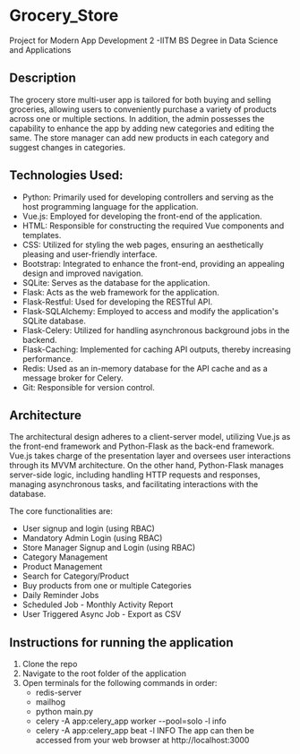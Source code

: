 # Grocery_Store
Project for Modern App Development 2 -IITM BS Degree in Data Science and Applications

## Description
The grocery store multi-user app is tailored for both buying and selling groceries, allowing users to conveniently purchase a variety of products across one or multiple sections. In addition, the admin possesses the capability to enhance the app by adding new categories and editing the same. The store manager can add new products in each category and suggest changes in categories. 

## Technologies Used:
* Python: Primarily used for developing controllers and serving as the host programming language for the application.
* Vue.js: Employed for developing the front-end of the application.
* HTML: Responsible for constructing the required Vue components and templates.
* CSS: Utilized for styling the web pages, ensuring an aesthetically pleasing and user-friendly interface.
* Bootstrap: Integrated to enhance the front-end, providing an appealing design and improved navigation.
* SQLite: Serves as the database for the application.
* Flask: Acts as the web framework for the application.
* Flask-Restful: Used for developing the RESTful API.
* Flask-SQLAlchemy: Employed to access and modify the application's SQLite database.
* Flask-Celery: Utilized for handling asynchronous background jobs in the backend.
* Flask-Caching: Implemented for caching API outputs, thereby increasing performance.
* Redis: Used as an in-memory database for the API cache and as a message broker for Celery.
* Git: Responsible for version control.

## Architecture
The architectural design adheres to a client-server model, utilizing Vue.js as the front-end framework and Python-Flask as the back-end framework. Vue.js takes charge of the presentation layer and oversees user interactions through its MVVM architecture. On the other hand, Python-Flask manages server-side logic, including handling HTTP requests and responses, managing asynchronous tasks, and facilitating interactions with the database.

The core functionalities are:
* User signup and login (using RBAC)
* Mandatory Admin Login (using RBAC)
* Store Manager Signup and Login (using RBAC)
* Category Management
* Product Management
* Search for Category/Product
* Buy products from one or multiple Categories
* Daily Reminder Jobs
* Scheduled Job - Monthly Activity Report
* User Triggered Async Job - Export as CSV

## Instructions for running the application

1. Clone the repo
2. Navigate to the root folder of the application
3. Open terminals for the following commands in order:
    * redis-server
    * mailhog
    * python main.py
    * celery -A app:celery_app worker --pool=solo -l info
    * celery -A app:celery_app beat -l INFO
The app can then be accessed from your web browser at http://localhost:3000

